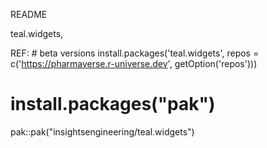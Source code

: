 README


teal.widgets,

REF: # beta versions
install.packages('teal.widgets', repos = c('https://pharmaverse.r-universe.dev', getOption('repos')))

# install.packages("pak")
pak::pak("insightsengineering/teal.widgets")